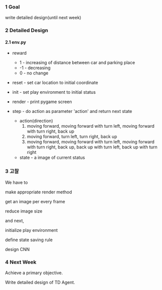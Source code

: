 ### 1 Goal
write detailed design(until next week)

### 2 Detailed Design

#### 2.1 env.py
* reward
	* 1 - increasing of distance between car and parking place
	* -1 - decreasing
	* 0 - no change

* reset - set car location to initial coordinate
* init - set play environment to initial status
* render - print pygame screen
* step - do action as parameter 'action' and return next state
	* action(direction)
		1. moving forward, moving forward with turn left, moving forward with turn right, back up
		2. moving forward, turn left, turn right, back up
		3. moving forward, moving forward with turn left, moving forward with turn right, back up, back up with turn left, back up with turn right
	* state - a image of current status

### 3 고찰
We have to


make appropriate render method

get an image per every frame

reduce image size


and next,


initialize play environment

define state saving rule

design CNN

### 4 Next Week
Achieve a primary objective.

Write detailed design of TD Agent.
